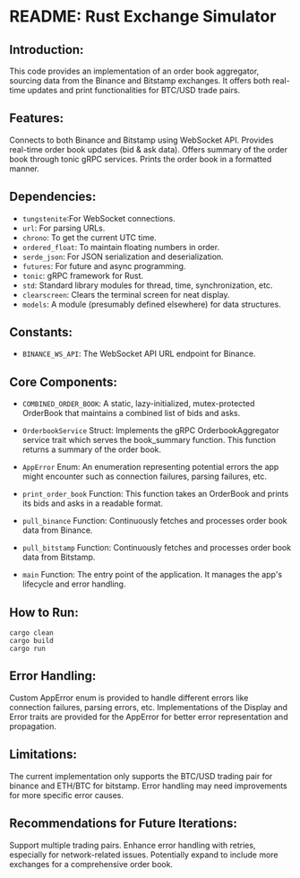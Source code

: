 # README: Rust Exchange Simulator

## Introduction:

This code provides an implementation of an order book aggregator, sourcing data from the Binance and Bitstamp exchanges. It offers both real-time updates and print functionalities for BTC/USD trade pairs.

## Features:
Connects to both Binance and Bitstamp using WebSocket API.
Provides real-time order book updates (bid & ask data).
Offers summary of the order book through tonic gRPC services.
Prints the order book in a formatted manner.
## Dependencies:
- `tungstenite`:For WebSocket connections.
- `url`: For parsing URLs.
- `chrono`: To get the current UTC time.
- `ordered_float`: To maintain floating numbers in order.
- `serde_json`: For JSON serialization and deserialization.
- `futures`: For future and async programming.
- `tonic`: gRPC framework for Rust.
- `std`: Standard library modules for thread, time, synchronization, etc.
- `clearscreen`: Clears the terminal screen for neat display.
- `models`: A module (presumably defined elsewhere) for data structures.

## Constants:
- `BINANCE_WS_API`: The WebSocket API URL endpoint for Binance.

## Core Components:
- `COMBINED_ORDER_BOOK`: A static, lazy-initialized, mutex-protected OrderBook that maintains a combined list of bids and asks.

- `OrderbookService` Struct: Implements the gRPC OrderbookAggregator service trait which serves the book_summary function. This function returns a summary of the order book.

- `AppError` Enum: An enumeration representing potential errors the app might encounter such as connection failures, parsing failures, etc.

- `print_order_book` Function: This function takes an OrderBook and prints its bids and asks in a readable format.

- `pull_binance` Function: Continuously fetches and processes order book data from Binance.

- `pull_bitstamp` Function: Continuously fetches and processes order book data from Bitstamp.

- `main` Function: The entry point of the application. It manages the app's lifecycle and error handling.

## How to Run:

```
cargo clean
cargo build
cargo run
```

## Error Handling:

Custom AppError enum is provided to handle different errors like connection failures, parsing errors, etc.
Implementations of the Display and Error traits are provided for the AppError for better error representation and propagation.

## Limitations:
The current implementation only supports the BTC/USD trading pair for binance and ETH/BTC for bitstamp.
Error handling may need improvements for more specific error causes.

## Recommendations for Future Iterations:
Support multiple trading pairs.
Enhance error handling with retries, especially for network-related issues.
Potentially expand to include more exchanges for a comprehensive order book.